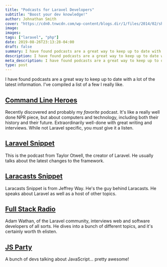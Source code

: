 ```yaml
---
title: "Podcasts for Laravel Developers"
subtitle: "Boost your dev knowledge!"
author: Johnathan Smith
cover: "https://cdn0.tnwcdn.com/wp-content/blogs.dir/1/files/2014/02/shutterstock_163052525-730x342.jpg"
image:
images:
tags: ["laravel", "php"]
date: 2019-08-26T23:13:28-04:00
draft: false
summary: I have found podcasts are a great way to keep up to date with a lot of the latest information. I've compiled a list of a few I really like.
description: I have found podcasts are a great way to keep up to date with a lot of the latest information. I've compiled a list of a few I really like.
meta_description: I have found podcasts are a great way to keep up to date with a lot of the latest information. I've compiled a list of a few I really like.
type: post
---
```


I have found podcasts are a great way to keep up to date with a lot of 
the latest information. I've compiled a list of a few I really like.


## [Command Line Heroes](https://www.redhat.com/en/command-line-heroes)

Recently discovered and probably my _favorite_ podcast. It's like a really well done NPR piece, but about
computers and technology, including both their history and their future. 
Extraordinarily well-done with great writing and interviews. While not Laravel
specific, you *must* give it a listen.

## [Laravel Snippet](https://player.fm/series/the-laravel-snippet)

This is the podcast from Taylor Otwell, the creator of Laravel. He usually 
talks about the latest changes to the framework.

## [Laracasts Snippet](https://laracasts.simplecast.fm/)

Laracasts Snippet is from Jeffrey Way. He's the guy behind Laracasts. He
speaks about Laravel as well as a host of other topics.

## [Full Stack Radio](http://www.fullstackradio.com/)

Adam Wathan, of the Laravel community, interviews web and software
developers of all sorts. He dives into a bunch of different topics, and it's 
certainly worth th elisten.

## [JS Party](https://changelog.com/jsparty)

A bunch of devs talking about JavaScript... pretty awesome!

